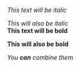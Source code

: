 *This text will be italic*

_This will also be italic_  
**This text will be bold** 

__This will also be bold__  

_You **can** combine them_